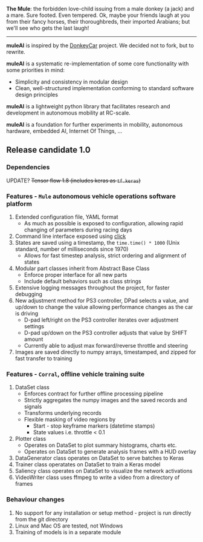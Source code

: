 **The Mule**: the forbidden love-child issuing from a male donkey (a jack) and a mare. Sure footed. Even tempered. Ok, maybe your friends laugh at you from their fancy horses, their thoroughbreds, their imported Arabians; but we'll see who gets the last laugh!

---

**muleAI** is inspired by the [DonkeyCar](http://www.donkeycar.com/) project. We decided not to fork, but to rewrite. 

**muleAI** is a systematic re-implementation of some core functionality with some priorities in mind:
* Simplicity and consistency in modular design
* Clean, well-structured implementation conforming to standard software design principles

**muleAI** is a lightweight python library that facilitates research and development in autonomous mobility at RC-scale. 

**muleAI** is a foundation for further experiments in mobility, autonomous hardware, embedded AI, Internet Of Things, ...

## Release candidate 1.0

### Dependencies
UPDATE? ~~Tensor flow 1.8 (includes keras as `tf.keras`)~~

### Features - `Mule` autonomous vehicle operations software platform
1. Extended configuration file, YAML format
   * As much as possible is exposed to configuration, allowing rapid changing of parameters during racing days
1. Command line interface exposed using [click](http://click.pocoo.org/5/)
1. States are saved using a timestamp, the `time.time() * 1000` (Unix standard, number of milliseconds since 1970)
   * Allows for fast timestep analysis, strict ordering and alignment of states
1. Modular part classes inherit from Abstract Base Class
   * Enforce proper interface for all new parts
   * Include default behaviors such as class strings
1. Extensive logging messages throughout the project, for faster debugging
1. New adjustment method for PS3 controller, DPad selects a value, and up/down to change the value allowing performance changes as the car is driving
   * D-pad left/right on the PS3 controller iterates over adjustment settings
   * D-pad up/down on the PS3 controller adjusts that value by SHIFT amount
   * Currently able to adjust max forward/reverse throttle and steering
1. Images are saved directly to numpy arrays, timestamped, and zipped for fast transfer to training
### Features - `Corral`, offline vehicle training suite
1. DataSet class 
   * Enforces contract for further offline processing pipeline
   * Strictly aggregates the numpy images and the saved records and signals
   * Transforms underlying records
   * Flexible masking of video regions by
      * Start - stop keyframe markers (datetime stamps)
      * State values i.e. throttle < 0.1
1. Plotter class
   * Operates on DataSet to plot summary histograms, charts etc.
   * Operates on DataSet to generate analysis frames with a HUD overlay
1. DataGenerator class operates on DataSet to serve batches to Keras
1. Trainer class operatates on DataSet to train a Keras model
1. Saliency class operates on DataSet to visualize the network activations
1. VideoWriter class uses ffmpeg to write a video from a directory of frames



### Behaviour changes
1. No support for any installation or setup method - project is run directly from the git directory
1. Linux and Mac OS are tested, not Windows
1. Training of models is in a separate module


